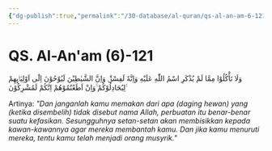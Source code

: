 ```yaml
---
{"dg-publish":true,"permalink":"/30-database/al-quran/qs-al-an-am-6-121/"}
---
```



# QS. Al-An'am (6)-121
وَلَا تَأْكُلُوْا مِمَّا لَمْ يُذْكَرِ اسْمُ اللّٰهِ عَلَيْهِ وَاِنَّهٗ لَفِسْقٌۗ وَاِنَّ الشَّيٰطِيْنَ لَيُوْحُوْنَ اِلٰٓى اَوْلِيَاۤىِٕهِمْ  لِيُجَادِلُوْكُمْ ۚوَاِنْ اَطَعْتُمُوْهُمْ اِنَّكُمْ لَمُشْرِكُوْنَ ࣖ 

Artinya: *"Dan janganlah kamu memakan dari apa (daging hewan) yang (ketika disembelih) tidak disebut nama Allah, perbuatan itu benar-benar suatu kefasikan. Sesungguhnya setan-setan akan membisikkan kepada kawan-kawannya agar mereka membantah kamu. Dan jika kamu menuruti mereka, tentu kamu telah menjadi orang musyrik."*

